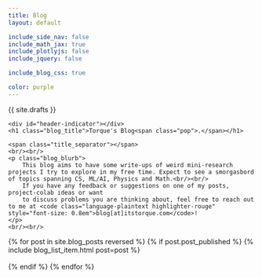 ```yaml
---
title: Blog
layout: default

include_side_nav: false
include_math_jax: true
include_plotlyjs: false
include_jquery: false

include_blog_css: true

color: purple
---
```


{{ site.drafts }}

<style>

    body {
        margin-top: 20vh;
        background-color: var(--c-bg)
    }

    #header.blog {
        display: flex;
        flex-direction: column;
        align-items: baseline;
    }

    #header.blog .emoji-block {
        margin-left: -1rem;
        margin-top: -6rem;
        margin-bottom: -4rem;
        animation-name: none;
    }
    
    #header.blog h1, #header.blog span.pop {
        /* color: black; */
    }

    #header.blog .emoji-block h1 {
        animation-name: none;
        font-size: 5rem;
    }

    article.post_flat img {
        object-fit: contain;
        width: 3rem;
        height: 3rem !important;
        border-radius: 0;
        margin-bottom: -1rem !important;
    }

    article.post_flat .post_emoji {
        width: 3rem;
        display: inline-block;
        margin-left: -5rem;
        margin-right: 2rem;
        padding: 0;
        margin-bottom: -1rem;
    }

    @media (max-width: 1200px) {
        article.post_flat .post_emoji {
            margin-left: 0rem;
            margin-right: 0.5rem;
        }
        article.post_flat img {
            height: 2.25rem !important;
            margin-bottom: -0.3rem !important;
        }
        article.post_flat .date br {
            display: none;
        }
    }

    div.blogs_splash {
        position: absolute;
        top: 0;
        left: 0;
        transition: none;
        flex-basis: 100%;
        max-width: 100%;
        width: 100%;
        display: block;
        height: 20em;
        z-index: -20;
        object-position: bottom;
        object-fit: cover;
        background: var(--less-pop);
    }

</style>

<div class="blog_splash">

    <div id="header-indicator"></div>
    <h1 class="blog_title">Torque's Blog<span class="pop">.</span></h1>

    <span class="title_separator"></span>
    <br/><br/>
    <p class="blog_blurb">
        This blog aims to have some write-ups of weird mini-research projects I try to explore in my free time. Expect to see a smorgasbord of topics spanning CS, ML/AI, Physics and Math.<br/><br/>
        If you have any feedback or suggestions on one of my posts, project-colab ideas or want
        to discuss problems you are thinking about, feel free to reach out to me at <code class="language-plaintext highlighter-rouge" style="font-size: 0.8em">blog[at]itstorque.com</code>!
    </p>
    <br/><br/>

</div>

<!-- <h1>{{ post.emoji }}<a href="{{ site.baseurl }}{{ post.url }}">{{ post.title }}</a></h1> -->
<div class="posts" id="post_published">
  {% for post in site.blog_posts reversed %}
    {% if post.post_published %}
        {% include blog_list_item.html post=post %}
        <br/>
        <br/>
    {% endif %}
  {% endfor %}
</div>

<div class="posts" id="post_dev" style="display: none">
  {% for post in site.blog_posts reversed %}
    {% include blog_list_item.html post=post %}
    <br/>
    <br/>
  {% endfor %}
</div>

<script>
const urlParams = new URLSearchParams(window.location.search);
const in_dev_mode = urlParams.get('dev');

if (in_dev_mode == true) {
    console.log("aaa dev")
    document.getElementById("post_dev").style.display = "block";
    document.getElementById("post_published").style.display = "none";
}
</script>